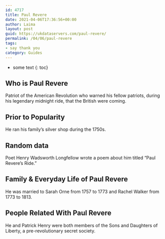 ```yaml
---
id: 4717
title: Paul Revere
date: 2021-04-06T17:36:56+00:00
author: Laima
layout: post
guid: https://ukdataservers.com/paul-revere/
permalink: /04/06/paul-revere
tags:
- say thank you
category: Guides
---
```


* some text
{: toc}


## Who is Paul Revere
                  
                  
                  
Patriot of the American Revolution who warned his fellow patriots, during his legendary midnight ride, that the British were coming.
                  
              
            
              
            
                
                
                
## Prior to Popularity
                  
                  
                  
He ran his family&#8217;s silver shop during the 1750s.
                  
              
            
              
            
                
                
                
## Random data
                  
                  
                  
Poet Henry Wadsworth Longfellow wrote a poem about him titled &#8220;Paul Revere&#8217;s Ride.&#8221;
                  
              
            
              
            
                
                
                
## Family & Everyday Life of Paul Revere
                  
                  
                  
He was married to Sarah Orne from 1757 to 1773 and Rachel Walker from 1773 to 1813. 
                  
              
            
              
            
                
                
                
## People Related With Paul Revere
                  
                  
                  
He and Patrick Henry were both members of the Sons and Daughters of Liberty, a pre-revolutionary secret society.
                  
              
            
              
            
                
              
            
              
              
            
            
              
            
          
          
          